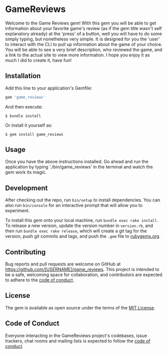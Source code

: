 # GameReviews

Welcome to the Game Reviews gem! With this gem you will be able to get information about your favorite game's review (as if the gem title wasn't self explanatory already) at the 'press' of a button, well you will have to do some simply typing, but nonetheless very simple. It is designed for you the 'user' to interact with the CLI to pull up information about the game of your choice. You will be able to see a very brief description, who reviewed the game, and a link to the actual site to view more information. I hope you enjoy it as much I did to create it, have fun!

## Installation

Add this line to your application's Gemfile:

```ruby
gem 'game_reviews'
```

And then execute:

    $ bundle install

Or install it yourself as:

    $ gem install game_reviews

## Usage

Once you have the above instructions installed. Go ahead and run the application by typing './bin/game_reviews' in the terminal and watch the gem work its magic.

## Development

After checking out the repo, run `bin/setup` to install dependencies. You can also run `bin/console` for an interactive prompt that will allow you to experiment.

To install this gem onto your local machine, run `bundle exec rake install`. To release a new version, update the version number in `version.rb`, and then run `bundle exec rake release`, which will create a git tag for the version, push git commits and tags, and push the `.gem` file to [rubygems.org](https://rubygems.org).

## Contributing

Bug reports and pull requests are welcome on GitHub at https://github.com/[USERNAME]/game_reviews. This project is intended to be a safe, welcoming space for collaboration, and contributors are expected to adhere to the [code of conduct](https://github.com/[USERNAME]/game_reviews/blob/master/CODE_OF_CONDUCT.md).


## License

The gem is available as open source under the terms of the [MIT License](https://opensource.org/licenses/MIT).

## Code of Conduct

Everyone interacting in the GameReviews project's codebases, issue trackers, chat rooms and mailing lists is expected to follow the [code of conduct](https://github.com/[USERNAME]/game_reviews/blob/master/CODE_OF_CONDUCT.md).
